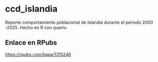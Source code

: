 # ccd_islandia
Reporte comportamiento poblacional de Islandia durante el periodo 2000 -2025. Hecho en R con quarto.

## Enlace en RPubs
https://rpubs.com/tiapa/1315246
